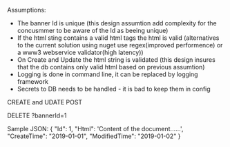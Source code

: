 Assumptions:
* The banner Id is unique (this design assumtion add complexity for the concusmmer to be aware of the Id as beeing unique)
* If the html sting contains a valid html tags the html is valid (alternatives to the current solution using nuget use regex(improved performence) or a www3 webservice validator(high latency))
* On Create and Update the html string is validated (this design insures that the db contains only valid html based on previous assumtion)
* Logging is done in command line, it can be replaced by logging framework
* Secrets to DB needs to be handled - it is bad to keep them in config 


CREATE and UDATE
POST


DELETE
?bannerId=1

Sample JSON:
{
	"Id": 1,
	"Html": '<!DOCTYPE html><html><head><title>Title of the document</title></head><body>Content of the document......</body></html>',
	"CreateTime": "2019-01-01",
	"ModifiedTime": "2019-01-02"
}


